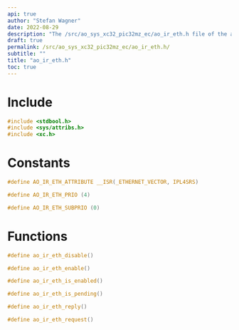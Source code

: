 ```yaml
---
api: true
author: "Stefan Wagner"
date: 2022-08-29
description: "The /src/ao_sys_xc32_pic32mz_ec/ao_ir_eth.h file of the ao real-time operating system."
draft: true
permalink: /src/ao_sys_xc32_pic32mz_ec/ao_ir_eth.h/
subtitle: ""
title: "ao_ir_eth.h"
toc: true
---
```


# Include

```c
#include <stdbool.h>
#include <sys/attribs.h>
#include <xc.h>
```

# Constants

```c
#define AO_IR_ETH_ATTRIBUTE __ISR(_ETHERNET_VECTOR, IPL4SRS)
```

```c
#define AO_IR_ETH_PRIO (4)
```

```c
#define AO_IR_ETH_SUBPRIO (0)
```

# Functions

```c
#define ao_ir_eth_disable()
```

```c
#define ao_ir_eth_enable()
```

```c
#define ao_ir_eth_is_enabled()
```

```c
#define ao_ir_eth_is_pending()
```

```c
#define ao_ir_eth_reply()
```

```c
#define ao_ir_eth_request()
```

